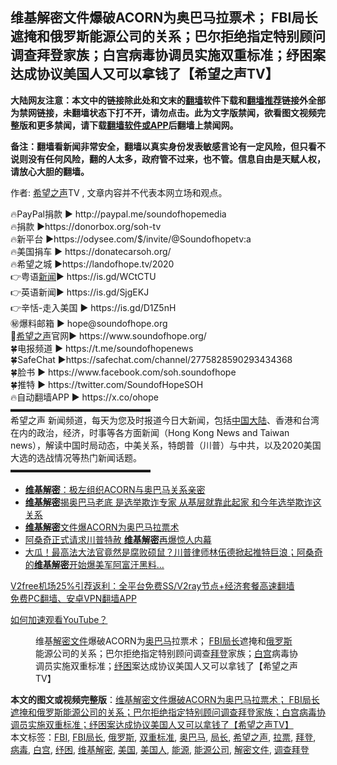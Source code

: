  <h2>维基解密文件爆破ACORN为奥巴马拉票术； FBI局长遮掩和俄罗斯能源公司的关系；巴尔拒绝指定特别顾问调查拜登家族；白宫病毒协调员实施双重标准；纾困案达成协议美国人又可以拿钱了【希望之声TV】</h2> <p class="notice"><b>大陆网友注意：本文中的链接除此处和文末的<a href="https://github.com/bannedbook/fanqiang" >翻墙</a>软件下载和<a href="https://github.com/killgcd/justmysocks/blob/master/README.md">翻墙推荐</a>链接外全部为禁网链接，未翻墙状态下打不开，请勿点击。此为文字版禁闻，欲看图文视频完整版和更多禁闻，请下载<a href="https://github.com/bannedbook/fanqiang">翻墙软件或APP</a>后翻墙上禁闻网。</p><p>备注：翻墙看新闻非常安全，翻墙以真实身份发表敏感言论有一定风险，但只看不说则没有任何风险，翻的人太多，政府管不过来，也不管。信息自由是天赋人权，请放心大胆的翻墙。</b></p>  <div class="entry"> <p>作者: <span class='wp_keywordlink_affiliate'><a href="https://www.soundofhope.org" title="希望之声" target="_blank">希望之声</a></span>TV , 文章内容并不代表本网立场和观点。</p> <figure></figure> <p>🔥PayPal捐款   ► http://paypal.me/soundofhopemedia<br /> 🔥捐款     ►https://donorbox.org/soh-tv<br /> 🔥新平台 ►https://odysee.com/$/invite/@Soundofhopetv:a<br /> 🔥美国捐车 ► https://donatecarsoh.org/<br /> 🔥希望之城 ►https://landofhope.tv/2020<br /> 👉粤语<span class='wp_keywordlink_affiliate'><a href="https://www.bannedbook.org/" title="新闻">新闻</a></span>► https://is.gd/WCtCTU<br /> 👉英语新闻► https://is.gd/SjgEKJ<br /> 👉辛恬-走入美国 ► https://is.gd/D1Z5nH<br /> ㊙️爆料邮箱        ► hope@soundofhope.org<br /> 🌸<a href="https://www.bannedbook.org/bnews/tag/%e5%b8%8c%e6%9c%9b%e4%b9%8b%e5%a3%b0/" class="st_tag internal_tag" rel="tag" title="标签 希望之声 下的日志">希望之声</a>官网► https://www.soundofhope.org/<br /> 🍀电报频道        ► https://t.me/soundofhopenews<br /> 🍀SafeChat       ►https://safechat.com/channel/2775828590293434368<br /> 🍀脸书               ► https://www.facebook.com/soh.soundofhope<br /> 🍀推特               ► https://twitter.com/SoundofHopeSOH<br /> 🔥自动翻墙APP ► https://x.co/ohope<br />  ▬▬▬▬▬▬▬▬▬▬▬▬▬▬▬▬<br /> 希望之声 新闻频道，每天为您及时报道今日大新闻，包括<span class='wp_keywordlink_affiliate'><a href="https://www.bannedbook.org/" title="中国" target="_blank">中国</a></span><span class='wp_keywordlink_affiliate'><a href="https://www.bannedbook.org/" title="大陆" target="_blank">大陆</a></span>、香港和台湾在内的政治，经济，时事等各方面新闻（Hong Kong News and Taiwan news），解读中国时局动态，中美关系，特朗普（川普）与中共，以及2020美国大选的选战情况等热门新闻话题。<br />  ▬▬▬▬▬▬▬▬▬▬▬▬▬▬▬▬</p>  <ul class='op-related-articles' title='相关阅读'> <li><a href='https://www.bannedbook.org/bnews/comments/20201222/1452523.html' target='_blank'><b>维基解密</b>：极左组织ACORN与奥巴马关系亲密</a></li> <li><a href='https://www.bannedbook.org/bnews/topimagenews/20201222/1452466.html' target='_blank'><b>维基解密</b>揭奥巴马老底 是选举欺诈专家 从基层就靠此起家 和今年选举欺诈这关系</a></li> <li><a href='https://www.bannedbook.org/bnews/cbnews/20201222/1452454.html' target='_blank'><b>维基解密</b>文件爆ACORN为奥巴马拉票术</a></li> <li><a href='https://www.bannedbook.org/bnews/bannedvideo/20201220/1451620.html' target='_blank'>阿桑奇正式请求川普特赦 <b>维基解密</b>再爆惊人内幕</a></li> <li><a href='https://www.bannedbook.org/bnews/comments/20201219/1450887.html' target='_blank'>大瓜！最高法大法官竟然是腐败硕鼠？川普律师林伍德掀起推特巨浪；阿桑奇的<b>维基解密</b>开始爆美军阿富汗黑料…</a></li> </ul> <p class="texttj"> <a href="https://www.bannedbook.org/forum23/topic22702.html" target="_blank">V2free机场25%引荐返利：全平台免费SS/V2ray节点+经济套餐高速翻墙</a><br/> <a href="https://github.com/bannedbook/fanqiang/wiki/%E7%A6%81%E9%97%BB%E7%BD%91%E5%AE%89%E5%8D%93%E7%BF%BB%E5%A2%99%E6%96%B0%E9%97%BBAPP" target="_blank">免费PC翻墙、安卓VPN翻墙APP</a></p><p><a href='https://www.bannedbook.org/bnews/topimagenews/20180409/925596.html' target='_blank'>如何加速观看YouTube？ </a></p> <figure class='op-interactive'><figcaption>维基<span class='wp_keywordlink'><a href="https://www.bannedbook.org/forum34/" title="中共内部文件 中共保密文件 解密文件" target="_blank">解密文件</a></span>爆破ACORN为<a href="https://www.bannedbook.org/bnews/tag/%e5%a5%a5%e5%b7%b4%e9%a9%ac/" class="st_tag internal_tag" rel="tag" title="标签 奥巴马 下的日志">奥巴马</a>拉票术； <a href="https://www.bannedbook.org/bnews/tag/fbi/" class="st_tag internal_tag" rel="tag" title="标签 FBI 下的日志">FBI</a><a href="https://www.bannedbook.org/bnews/tag/%E5%B1%80%E9%95%BF/" class="st_tag internal_tag" rel="tag" title="标签 局长 下的日志">局长</a>遮掩和<a href="https://www.bannedbook.org/bnews/tag/%e4%bf%84%e7%bd%97%e6%96%af/" class="st_tag internal_tag" rel="tag" title="标签 俄罗斯 下的日志">俄罗斯</a>能源公司的关系；巴尔拒绝指定特别顾问调查<a href="https://www.bannedbook.org/bnews/tag/%e6%8b%9c%e7%99%bb/" class="st_tag internal_tag" rel="tag" title="标签 拜登 下的日志">拜登</a>家族；<a href="https://www.bannedbook.org/bnews/tag/%e7%99%bd%e5%ae%ab/" class="st_tag internal_tag" rel="tag" title="标签 白宫 下的日志">白宫</a>病毒协调员实施双重标准；<a href="https://www.bannedbook.org/bnews/tag/%E7%BA%BE%E5%9B%B0/" class="st_tag internal_tag" rel="tag" title="标签 纾困 下的日志">纾困</a>案达成协议美国人又可以拿钱了【希望之声TV】</figcaption></figure> </p> <a name='sharetosocial'></a>       <div><b>本文的图文或视频完整版</b>：<a href='https://www.bannedbook.org/bnews/cbnews/20201222/1452544.html'>维基解密文件爆破ACORN为奥巴马拉票术； FBI局长遮掩和俄罗斯能源公司的关系；巴尔拒绝指定特别顾问调查拜登家族；白宫病毒协调员实施双重标准；纾困案达成协议美国人又可以拿钱了【希望之声TV】</a></div>  </div><!--END ENTRY--> <div class="postfooter"> <div>本文标签：<a href="https://www.bannedbook.org/bnews/tag/fbi/" rel="tag">FBI</a>, <a href="https://www.bannedbook.org/bnews/tag/FBI%E5%B1%80%E9%95%BF/" rel="tag">FBI局长</a>, <a href="https://www.bannedbook.org/bnews/tag/%e4%bf%84%e7%bd%97%e6%96%af/" rel="tag">俄罗斯</a>, <a href="https://www.bannedbook.org/bnews/tag/%E5%8F%8C%E9%87%8D%E6%A0%87%E5%87%86/" rel="tag">双重标准</a>, <a href="https://www.bannedbook.org/bnews/tag/%e5%a5%a5%e5%b7%b4%e9%a9%ac/" rel="tag">奥巴马</a>, <a href="https://www.bannedbook.org/bnews/tag/%E5%B1%80%E9%95%BF/" rel="tag">局长</a>, <a href="https://www.bannedbook.org/bnews/tag/%e5%b8%8c%e6%9c%9b%e4%b9%8b%e5%a3%b0/" rel="tag">希望之声</a>, <a href="https://www.bannedbook.org/bnews/tag/%E6%8B%89%E7%A5%A8/" rel="tag">拉票</a>, <a href="https://www.bannedbook.org/bnews/tag/%e6%8b%9c%e7%99%bb/" rel="tag">拜登</a>, <a href="https://www.bannedbook.org/bnews/tag/%e7%97%85%e6%af%92/" rel="tag">病毒</a>, <a href="https://www.bannedbook.org/bnews/tag/%e7%99%bd%e5%ae%ab/" rel="tag">白宫</a>, <a href="https://www.bannedbook.org/bnews/tag/%E7%BA%BE%E5%9B%B0/" rel="tag">纾困</a>, <a href="https://www.bannedbook.org/bnews/tag/%e7%bb%b4%e5%9f%ba%e8%a7%a3%e5%af%86/" rel="tag">维基解密</a>, <a href="https://www.bannedbook.org/bnews/tag/%e7%be%8e%e5%9b%bd/" rel="tag">美国</a>, <a href="https://www.bannedbook.org/bnews/tag/%E7%BE%8E%E5%9B%BD%E4%BA%BA/" rel="tag">美国人</a>, <a href="https://www.bannedbook.org/bnews/tag/%E8%83%BD%E6%BA%90/" rel="tag">能源</a>, <a href="https://www.bannedbook.org/bnews/tag/%E8%83%BD%E6%BA%90%E5%85%AC%E5%8F%B8/" rel="tag">能源公司</a>, <a href="https://www.bannedbook.org/bnews/tag/%e8%a7%a3%e5%af%86%e6%96%87%e4%bb%b6/" rel="tag">解密文件</a>, <a href="https://www.bannedbook.org/bnews/tag/%e8%b0%83%e6%9f%a5%e6%8b%9c%e7%99%bb/" rel="tag">调查拜登</a></div>  </div><!--END POSTFOOTER--> 